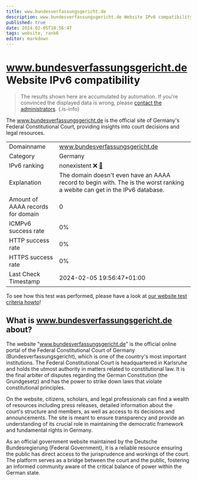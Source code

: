 ```yaml
---
title: www.bundesverfassungsgericht.de
description: www.bundesverfassungsgericht.de Website IPv6 compatibility
published: true
date: 2024-02-05T18:56:47
tags: website, rank6
editor: markdown
---
```


# www.bundesverfassungsgericht.de Website IPv6 compatibility

> The results shown here are accumulated by automation. If you're convinced the displayed data is wrong, please [contact the administrators](/howto/chat). 
{.is-info}

The www.bundesverfassungsgericht.de is the official site of Germany's Federal Constitutional Court, providing insights into court decisions and legal resources.


|   |   |
| - | - |
| Domainname | www.bundesverfassungsgericht.de
| Category | Germany |
| IPv6 ranking | nonexistent :x: [🔗](/howto/ranking) |
| Explanation | The domain doesn't even have an AAAA record to begin with. The is the worst ranking a webite can get in the IPv6 database. |
| Amount of AAAA records for domain | 0 |
| ICMPv6 success rate | 0%|
| HTTP success rate | 0% |
| HTTPS success rate | 0% |
| Last Check Timestamp | 2024-02-05 19:56:47+01:00 |

To see how this test was performed, please have a look at [our website test criteria howto](/howto/testcriteria/website)!


## What is www.bundesverfassungsgericht.de about?
The website "www.bundesverfassungsgericht.de" is the official online portal of the Federal Constitutional Court of Germany (Bundesverfassungsgericht), which is one of the country's most important institutions. The Federal Constitutional Court is headquartered in Karlsruhe and holds the utmost authority in matters related to constitutional law. It is the final arbiter of disputes regarding the German Constitution (the Grundgesetz) and has the power to strike down laws that violate constitutional principles.

On the website, citizens, scholars, and legal professionals can find a wealth of resources including press releases, detailed information about the court's structure and members, as well as access to its decisions and announcements. The site is meant to ensure transparency and provide an understanding of its crucial role in maintaining the democratic framework and fundamental rights in Germany.

As an official government website maintained by the Deutsche Bundesregierung (Federal Government), it is a reliable resource ensuring the public has direct access to the jurisprudence and workings of the court. The platform serves as a bridge between the court and the public, fostering an informed community aware of the critical balance of power within the German state.


